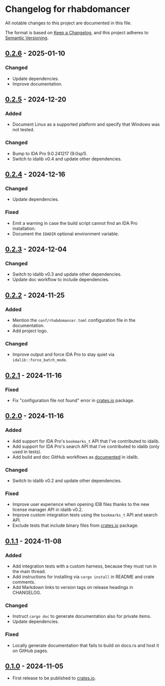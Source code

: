 # Changelog for rhabdomancer

All notable changes to this project are documented in this file.

The format is based on [Keep a Changelog](https://keepachangelog.com/en/1.1.0/),
and this project adheres to [Semantic Versioning](https://semver.org/spec/v2.0.0.html).

## [0.2.6] - 2025-01-10

### Changed

* Update dependencies.
* Improve documentation.

## [0.2.5] - 2024-12-20

### Added

* Document Linux as a supported platform and specify that Windows was not tested.

### Changed

* Bump to IDA Pro 9.0.241217 (9.0sp1).
* Switch to idalib v0.4 and update other dependencies.

## [0.2.4] - 2024-12-16

### Changed

* Update dependencies.

### Fixed

* Emit a warning in case the build script cannot find an IDA Pro installation.
* Document the `IDADIR` optional environment variable.

## [0.2.3] - 2024-12-04

### Changed

* Switch to idalib v0.3 and update other dependencies.
* Update doc workflow to include dependencies.

## [0.2.2] - 2024-11-25

### Added

* Mention the `conf/rhabdomancer.toml` configuration file in the documentation.
* Add project logo.

### Changed

* Improve output and force IDA Pro to stay quiet via `idalib::force_batch_mode`.

## [0.2.1] - 2024-11-16

### Fixed

* Fix "configuration file not found" error in [crates.io](https://crates.io/) package.

## [0.2.0] - 2024-11-16

### Added

* Add support for IDA Pro's `bookmarks_t` API that I've contributed to idalib.
* Add support for IDA Pro's search API that I've contributed to idalib (only used in tests).
* Add build and doc GitHub workflows as [documented](https://github.com/binarly-io/idalib/blob/master/GITHUB-ACTIONS.md)
  in idalib.

### Changed

* Switch to idalib v0.2 and update other dependencies.

### Fixed

* Improve user experience when opening IDB files thanks to the new license manager API in idalib v0.2.
* Improve custom integration tests using the `bookmarks_t` API and search API.
* Exclude tests that include binary files from [crates.io](https://crates.io/) package.

## [0.1.1] - 2024-11-08

### Added

* Add integration tests with a custom harness, because they must run in the main thread.
* Add instructions for installing via `cargo install` in README and crate comments.
* Add Markdown links to version tags on release headings in CHANGELOG.

### Changed

* Instruct `cargo doc` to generate documentation also for private items.
* Update dependencies.

### Fixed

* Locally generate documentation that fails to build on docs.rs and host it on GitHub pages.

## [0.1.0] - 2024-11-05

* First release to be published to [crates.io](https://crates.io/).

[unreleased]: https://github.com/0xdea/rhabdomancer/compare/v0.2.6...HEAD

[0.2.6]: https://github.com/0xdea/rhabdomancer/compare/v0.2.5...v0.2.6

[0.2.5]: https://github.com/0xdea/rhabdomancer/compare/v0.2.4...v0.2.5

[0.2.4]: https://github.com/0xdea/rhabdomancer/compare/v0.2.3...v0.2.4

[0.2.3]: https://github.com/0xdea/rhabdomancer/compare/v0.2.2...v0.2.3

[0.2.2]: https://github.com/0xdea/rhabdomancer/compare/v0.2.1...v0.2.2

[0.2.1]: https://github.com/0xdea/rhabdomancer/compare/v0.2.0...v0.2.1

[0.2.0]: https://github.com/0xdea/rhabdomancer/compare/v0.1.1...v0.2.0

[0.1.1]: https://github.com/0xdea/rhabdomancer/compare/v0.1.0...v0.1.1

[0.1.0]: https://github.com/0xdea/rhabdomancer/releases/tag/v0.1.0

